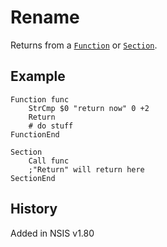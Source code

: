 # Rename

Returns from a [`Function`][1] or [`Section`][2].

## Example

    Function func
        StrCmp $0 "return now" 0 +2
        Return
        # do stuff
    FunctionEnd

    Section
        Call func
        ;"Return" will return here
    SectionEnd

## History

Added in NSIS v1.80

[1]: Function.md
[2]: Section.md
